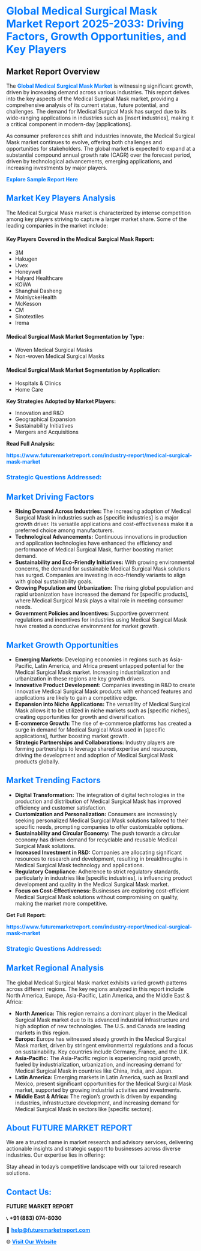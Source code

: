 <h1 style="color: #007BFF;">Global Medical Surgical Mask Market Report 2025-2033: Driving Factors, Growth Opportunities, and Key Players</h1>

<section id="overview">
<h2>Market Report Overview</h2>
<p>The <a href="https://www.futuremarketreport.com/industry-report/medical-surgical-mask-market" style="color: #007BFF; text-decoration: none;"><strong>Global Medical Surgical Mask Market</strong></a> is witnessing significant growth, driven by increasing demand across various industries. This report delves into the key aspects of the Medical Surgical Mask market, providing a comprehensive analysis of its current status, future potential, and challenges. The demand for Medical Surgical Mask has surged due to its wide-ranging applications in industries such as [insert industries], making it a critical component in modern-day [applications].</p>
<p>As consumer preferences shift and industries innovate, the Medical Surgical Mask market continues to evolve, offering both challenges and opportunities for stakeholders. The global market is expected to expand at a substantial compound annual growth rate (CAGR) over the forecast period, driven by technological advancements, emerging applications, and increasing investments by major players.</p>
</section>

<section id="overview">
<p><a href="https://www.futuremarketreport.com/request-sample/reportId=64529" style="color: #007BFF; text-decoration: none;"><strong>Explore Sample Report Here</strong></a></p>
</section>

<section id="key-players">
<h2 style="color: #007BFF;">Market Key Players Analysis</h2>
<p>The Medical Surgical Mask market is characterized by intense competition among key players striving to capture a larger market share. Some of the leading companies in the market include:</p>
<h4>Key Players Covered in the Medical Surgical Mask Report:</h4>
<ul><li>3M</li><li>Hakugen</li><li>Uvex</li><li>Honeywell</li><li>Halyard Healthcare</li><li>KOWA</li><li>Shanghai Dasheng</li><li>MolnlyckeHealth</li><li>McKesson</li><li>CM</li><li>Sinotextiles</li><li>Irema</li></ul>
<h4>Medical Surgical Mask Market Segmentation by Type:</h4>
<ul><li>Woven Medical Surgical Masks</li><li>Non-woven Medical Surgical Masks</li></ul>

<h4>Medical Surgical Mask Market Segmentation by Application:</h4>
<ul><li>Hospitals &amp; Clinics</li><li>Home Care</li></ul>
<p><strong>Key Strategies Adopted by Market Players:</strong></p>
<ul>
<li>Innovation and R&D</li>
<li>Geographical Expansion</li>
<li>Sustainability Initiatives</li>
<li>Mergers and Acquisitions</li>
</ul>
</section>

<section>
<p><strong>Read Full Analysis: </strong></p><a href="https://www.futuremarketreport.com/industry-report/medical-surgical-mask-market" style="color: #007BFF; text-decoration: none;"><strong>https://www.futuremarketreport.com/industry-report/medical-surgical-mask-market</strong></a>
<h3 style="color: #007BFF;">Strategic Questions Addressed:</h3>
</section>

<section id="driving-factors">
<h2 style="color: #007BFF;">Market Driving Factors</h2>
<ul>
<li><strong>Rising Demand Across Industries:</strong> The increasing adoption of Medical Surgical Mask in industries such as [specific industries] is a major growth driver. Its versatile applications and cost-effectiveness make it a preferred choice among manufacturers.</li>
<li><strong>Technological Advancements:</strong> Continuous innovations in production and application technologies have enhanced the efficiency and performance of Medical Surgical Mask, further boosting market demand.</li>
<li><strong>Sustainability and Eco-Friendly Initiatives:</strong> With growing environmental concerns, the demand for sustainable Medical Surgical Mask solutions has surged. Companies are investing in eco-friendly variants to align with global sustainability goals.</li>
<li><strong>Growing Population and Urbanization:</strong> The rising global population and rapid urbanization have increased the demand for [specific products], where Medical Surgical Mask plays a vital role in meeting consumer needs.</li>
<li><strong>Government Policies and Incentives:</strong> Supportive government regulations and incentives for industries using Medical Surgical Mask have created a conducive environment for market growth.</li>
</ul>
</section>

<section id="growth-opportunities">
<h2 style="color: #007BFF;">Market Growth Opportunities</h2>
<ul>
<li><strong>Emerging Markets:</strong> Developing economies in regions such as Asia-Pacific, Latin America, and Africa present untapped potential for the Medical Surgical Mask market. Increasing industrialization and urbanization in these regions are key growth drivers.</li>
<li><strong>Innovative Product Development:</strong> Companies investing in R&D to create innovative Medical Surgical Mask products with enhanced features and applications are likely to gain a competitive edge.</li>
<li><strong>Expansion into Niche Applications:</strong> The versatility of Medical Surgical Mask allows it to be utilized in niche markets such as [specific niches], creating opportunities for growth and diversification.</li>
<li><strong>E-commerce Growth:</strong> The rise of e-commerce platforms has created a surge in demand for Medical Surgical Mask used in [specific applications], further boosting market growth.</li>
<li><strong>Strategic Partnerships and Collaborations:</strong> Industry players are forming partnerships to leverage shared expertise and resources, driving the development and adoption of Medical Surgical Mask products globally.</li>
</ul>
</section>

<section id="trending-factors">
<h2 style="color: #007BFF;">Market Trending Factors</h2>
<ul>
<li><strong>Digital Transformation:</strong> The integration of digital technologies in the production and distribution of Medical Surgical Mask has improved efficiency and customer satisfaction.</li>
<li><strong>Customization and Personalization:</strong> Consumers are increasingly seeking personalized Medical Surgical Mask solutions tailored to their specific needs, prompting companies to offer customizable options.</li>
<li><strong>Sustainability and Circular Economy:</strong> The push towards a circular economy has driven demand for recyclable and reusable Medical Surgical Mask solutions.</li>
<li><strong>Increased Investment in R&D:</strong> Companies are allocating significant resources to research and development, resulting in breakthroughs in Medical Surgical Mask technology and applications.</li>
<li><strong>Regulatory Compliance:</strong> Adherence to strict regulatory standards, particularly in industries like [specific industries], is influencing product development and quality in the Medical Surgical Mask market.</li>
<li><strong>Focus on Cost-Effectiveness:</strong> Businesses are exploring cost-efficient Medical Surgical Mask solutions without compromising on quality, making the market more competitive.</li>
</ul>
</section>

<section>
<p><strong>Get Full Report: </strong></p><a href="https://www.futuremarketreport.com/industry-report/medical-surgical-mask-market" style="color: #007BFF; text-decoration: none;"><strong>https://www.futuremarketreport.com/industry-report/medical-surgical-mask-market</strong></a>
<h3 style="color: #007BFF;">Strategic Questions Addressed:</h3>
</section>


<section id="regional-analysis">
<h2 style="color: #007BFF;">Market Regional Analysis</h2>
<p>The global Medical Surgical Mask market exhibits varied growth patterns across different regions. The key regions analyzed in this report include North America, Europe, Asia-Pacific, Latin America, and the Middle East & Africa:</p>
<ul>
<li><strong>North America:</strong> This region remains a dominant player in the Medical Surgical Mask market due to its advanced industrial infrastructure and high adoption of new technologies. The U.S. and Canada are leading markets in this region.</li>
<li><strong>Europe:</strong> Europe has witnessed steady growth in the Medical Surgical Mask market, driven by stringent environmental regulations and a focus on sustainability. Key countries include Germany, France, and the U.K.</li>
<li><strong>Asia-Pacific:</strong> The Asia-Pacific region is experiencing rapid growth, fueled by industrialization, urbanization, and increasing demand for Medical Surgical Mask in countries like China, India, and Japan.</li>
<li><strong>Latin America:</strong> Emerging markets in Latin America, such as Brazil and Mexico, present significant opportunities for the Medical Surgical Mask market, supported by growing industrial activities and investments.</li>
<li><strong>Middle East & Africa:</strong> The region’s growth is driven by expanding industries, infrastructure development, and increasing demand for Medical Surgical Mask in sectors like [specific sectors].</li>
</ul>
</section>

<footer>
<h2 style="color: #007BFF;">About FUTURE MARKET REPORT</h2>
<p>We are a trusted name in market research and advisory services, delivering actionable insights and strategic support to businesses across diverse industries. Our expertise lies in offering:</p>

<p>Stay ahead in today’s competitive landscape with our tailored research solutions.</p>

<h2 style="color: #007BFF;">Contact Us:</h2>
<p><strong>FUTURE MARKET REPORT</strong></p>
<p>📞 <strong>+91 (883) 074-8030</strong></p>
<p>📧 <strong><a href="mailto:help@futuremarketreport.com" style="color: #007BFF;">help@futuremarketreport.com</a></strong></p>
<p>🌐 <strong><a href="https://www.futuremarketreport.com/" style="color: #007BFF;">Visit Our Website</a></strong></p>
</footer>